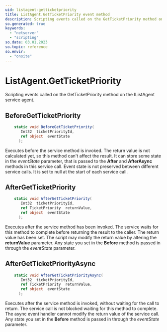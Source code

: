 ```yaml
---
uid: listagent-getticketpriority
title: ListAgent.GetTicketPriority event method
description: Scripting events called on the GetTicketPriority method on the ListAgent service agent.
so.generated: true
keywords:
  - "netserver"
  - "scripting"
so.date: 03.01.2023
so.topic: reference
so.envir:
  - "onsite"
---
```

# ListAgent.GetTicketPriority

Scripting events called on the <see cref='M:SuperOffice.CRM.Services.IListAgent.GetTicketPriority'>GetTicketPriority</see> method on the <see cref='IListAgent'>IListAgent</see>  service agent.

## BeforeGetTicketPriority
```cs
    static void BeforeGetTicketPriority(
       Int32  ticketPriorityId,
       ref object  eventState
      );
```
Executes before the service method is invoked.
The return value is not calculated yet, so this method can't affect the result.
It can store some state in the *eventState* parameter, that is passed to the **After** and **AfterAsync** methods in this service call.
Event state is not preserved between different service calls. It is set to null at the start of each service call.
## AfterGetTicketPriority
```cs
    static void AfterGetTicketPriority(
       Int32  ticketPriorityId,
       ref TicketPriority  returnValue,
       ref object  eventState
      );
```
Executes after the service method has been invoked. The service waits for this method to complete before returning the result to the caller.
The return value has been set. The script may modify the return value by altering the **returnValue** parameter.
Any state you set in the **Before** method is passed in through the *eventState* parameter.
## AfterGetTicketPriorityAsync
```cs
    static void AfterGetTicketPriorityAsync(
       Int32  ticketPriorityId,
       ref TicketPriority  returnValue,
       ref object  eventState
      );
```
Executes after the service method is invoked, without waiting for the call to return.
The service call is not blocked waiting for this method to complete.
The async event handler cannot modify the return value of the service call.
Any state you set in the **Before** method is passed in through the *eventState* parameter.

